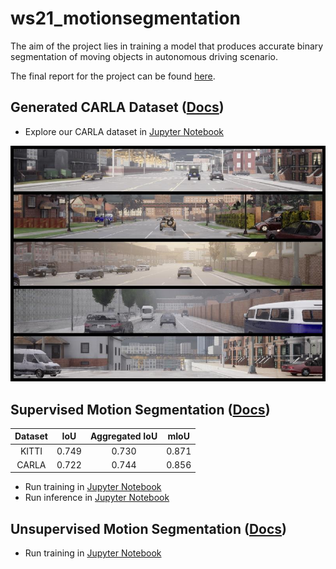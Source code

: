 # ws21_motionsegmentation

The aim of the project lies in training a model that produces accurate binary segmentation of moving objects in autonomous driving scenario.

The final report for the project can be found [here](final_report.pdf).

## Generated CARLA Dataset ([Docs](/docs/carla.md))

 - Explore our CARLA dataset in [Jupyter Notebook](/Carla/dataset_visualization.ipynb)

![Collection](/docs/assets/CarlaSamples.jpg)

## Supervised Motion Segmentation ([Docs](docs/supervised.md))

| Dataset      | IoU        | Aggregated IoU    | mIoU |
|:------------:|:----------:|:-----------------:|:----:|
| KITTI        | 0.749      | 0.730             | 0.871|
| CARLA        | 0.722      | 0.744             | 0.856|

 - Run training in [Jupyter Notebook](/supervised/train.ipynb)
 - Run inference in [Jupyter Notebook](/supervised/inference.ipynb)

## Unsupervised Motion Segmentation ([Docs](docs/unsupervised.md))

- Run training in [Jupyter Notebook](/unsupervised/train.ipynb)